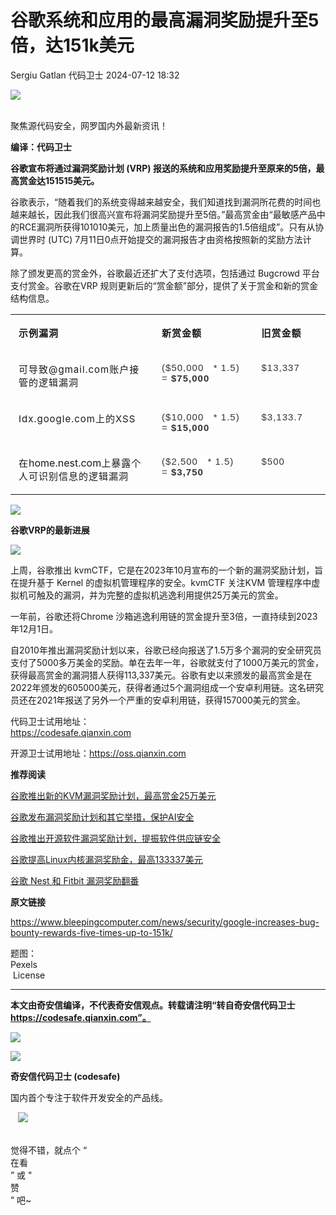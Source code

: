 #  谷歌系统和应用的最高漏洞奖励提升至5倍，达151k美元   
Sergiu Gatlan  代码卫士   2024-07-12 18:32  
  
![](https://mmbiz.qpic.cn/mmbiz_gif/Az5ZsrEic9ot90z9etZLlU7OTaPOdibteeibJMMmbwc29aJlDOmUicibIRoLdcuEQjtHQ2qjVtZBt0M5eVbYoQzlHiaw/640?wx_fmt=gif "")  
  
   
聚焦源代码安全，网罗国内外最新资讯！  
  
**编译：代码卫士**  
  
**谷歌宣布将通过漏洞奖励计划 (VRP) 报送的系统和应用奖励提升至原来的5倍，最高赏金达151515美元。**  
  
  
  
谷歌表示，“随着我们的系统变得越来越安全，我们知道找到漏洞所花费的时间也越来越长，因此我们很高兴宣布将漏洞奖励提升至5倍。”最高赏金由“最敏感产品中的RCE漏洞所获得101010美元，加上质量出色的漏洞报告的1.5倍组成”。只有从协调世界时 (UTC) 7月11日0点开始提交的漏洞报告才由资格按照新的奖励方法计算。  
  
除了颁发更高的赏金外，谷歌最近还扩大了支付选项，包括通过 Bugcrowd 平台支付赏金。谷歌在VRP 规则更新后的“赏金额”部分，提供了关于赏金和新的赏金结构信息。  
  
<table><tbody><tr><td valign="top" style="border-color: windowtext;" width="274"><p style="text-align:left;margin-bottom: 15px;margin-left: 5px;margin-right: 5px;text-indent: 0em;"><span style="font-size: 15px;letter-spacing: 1px;"><strong>示例漏洞</strong></span></p></td><td valign="top" style="border-top-color: windowtext;border-right-color: windowtext;border-bottom-color: windowtext;border-left: none;" width="187"><p style="text-align:left;margin-bottom: 15px;margin-left: 5px;margin-right: 5px;text-indent: 0em;"><span style="font-size: 15px;letter-spacing: 1px;"><strong>新赏金额</strong></span></p></td><td valign="top" style="border-top-color: windowtext;border-right-color: windowtext;border-bottom-color: windowtext;border-left: none;" width="117"><p style="text-align:left;margin-bottom: 15px;margin-left: 5px;margin-right: 5px;text-indent: 0em;"><span style="font-size: 15px;letter-spacing: 1px;"><strong>旧赏金额</strong></span></p></td></tr><tr><td valign="top" style="border-right-color: windowtext;border-bottom-color: windowtext;border-left-color: windowtext;border-top: none;" width="274"><p style="text-align:left;margin-bottom: 15px;margin-left: 5px;margin-right: 5px;text-indent: 0em;"><span style="font-size: 15px;letter-spacing: 1px;">可导致@gmail.com账户接管的逻辑漏洞</span></p></td><td valign="top" style="border-top: none;border-left: none;border-bottom-color: windowtext;border-right-color: windowtext;" width="187"><p style="text-align:left;margin-bottom: 15px;margin-left: 5px;margin-right: 5px;text-indent: 0em;"><span style="color: rgb(51, 51, 51);background: white;font-size: 15px;letter-spacing: 1px;font-family:Arial, sans-serif;">($50,000   * 1.5) = <strong>$75,000</strong></span></p></td><td valign="top" style="border-top: none;border-left: none;border-bottom-color: windowtext;border-right-color: windowtext;" width="117"><p style="text-align:left;margin-bottom: 15px;margin-left: 5px;margin-right: 5px;text-indent: 0em;"><span style="color: rgb(51, 51, 51);background: white;font-size: 15px;letter-spacing: 1px;font-family:Arial, sans-serif;">$13,337</span></p></td></tr><tr><td valign="top" style="border-right-color: windowtext;border-bottom-color: windowtext;border-left-color: windowtext;border-top: none;" width="274"><p style="text-align:left;margin-bottom: 15px;margin-left: 5px;margin-right: 5px;text-indent: 0em;"><span style="font-size: 15px;letter-spacing: 1px;">Idx.google.com上的XSS</span></p></td><td valign="top" style="border-top: none;border-left: none;border-bottom-color: windowtext;border-right-color: windowtext;" width="187"><p style="text-align:left;margin-bottom: 15px;margin-left: 5px;margin-right: 5px;text-indent: 0em;"><span style="color: rgb(51, 51, 51);background: white;font-size: 15px;letter-spacing: 1px;font-family:Arial, sans-serif;">($10,000   * 1.5) = <strong>$15,000</strong></span></p></td><td valign="top" style="border-top: none;border-left: none;border-bottom-color: windowtext;border-right-color: windowtext;" width="117"><p style="text-align:left;margin-bottom: 15px;margin-left: 5px;margin-right: 5px;text-indent: 0em;"><span style="color: rgb(51, 51, 51);background: white;font-size: 15px;letter-spacing: 1px;font-family:Arial, sans-serif;">$3,133.7</span></p></td></tr><tr><td valign="top" style="border-right-color: windowtext;border-bottom-color: windowtext;border-left-color: windowtext;border-top: none;" width="274"><p style="text-align:left;margin-bottom: 15px;margin-left: 5px;margin-right: 5px;text-indent: 0em;"><span style="font-size: 15px;letter-spacing: 1px;">在</span>home.nest.com<span style="font-size: 15px;letter-spacing: 1px;">上暴露个人可识别信息的逻辑漏洞</span></p></td><td valign="top" style="border-top: none;border-left: none;border-bottom-color: windowtext;border-right-color: windowtext;" width="187"><p style="text-align:left;margin-bottom: 15px;margin-left: 5px;margin-right: 5px;text-indent: 0em;"><span style="color: rgb(51, 51, 51);background: white;font-size: 15px;letter-spacing: 1px;font-family:Arial, sans-serif;">($2,500   * 1.5) = <strong>$3,750</strong></span></p></td><td valign="top" style="border-top: none;border-left: none;border-bottom-color: windowtext;border-right-color: windowtext;" width="117"><p style="text-align:left;margin-bottom: 15px;margin-left: 5px;margin-right: 5px;text-indent: 0em;"><span style="color: rgb(51, 51, 51);background: white;font-size: 15px;letter-spacing: 1px;font-family:Arial, sans-serif;">$500</span></p></td></tr></tbody></table>  
  
![](https://mmbiz.qpic.cn/mmbiz_gif/oBANLWYScMR5u9D27EiaV5djJv5YicbxpuaFbuTEobCR1Xia1XbqTs8wFTQCBP5Eaib7Micer9gMzyP2yyuYTlkgNyg/640?wx_fmt=gif&from=appmsg "")  
  
**谷歌VRP的最新进展**  
  
![](https://mmbiz.qpic.cn/mmbiz_gif/oBANLWYScMR5u9D27EiaV5djJv5YicbxpuaeERBE2bW7wT9JCQLia1qpsAu1ZtVWyAiamrC7C1SNEjicsWSqRTzVaXg/640?wx_fmt=gif&from=appmsg "")  
  
  
  
上周，谷歌推出 kvmCTF，它是在2023年10月宣布的一个新的漏洞奖励计划，旨在提升基于 Kernel 的虚拟机管理程序的安全。kvmCTF 关注KVM 管理程序中虚拟机可触及的漏洞，并为完整的虚拟机逃逸利用提供25万美元的赏金。  
  
一年前，谷歌还将Chrome 沙箱逃逸利用链的赏金提升至3倍，一直持续到2023年12月1日。  
  
自2010年推出漏洞奖励计划以来，谷歌已经向报送了1.5万多个漏洞的安全研究员支付了5000多万美金的奖励。单在去年一年，谷歌就支付了1000万美元的赏金，获得最高赏金的漏洞猎人获得113,337美元。谷歌有史以来颁发的最高赏金是在2022年颁发的605000美元，获得者通过5个漏洞组成一个安卓利用链。这名研究员还在2021年报送了另外一个严重的安卓利用链，获得157000美元的赏金。  
  
  
代码卫士试用地址：  
https://codesafe.qianxin.com  
  
开源卫士试用地址：https://oss.qianxin.com  
  
  
  
  
  
  
  
  
  
  
  
**推荐阅读**  
  
[谷歌推出新的KVM漏洞奖励计划，最高赏金25万美元](http://mp.weixin.qq.com/s?__biz=MzI2NTg4OTc5Nw==&mid=2247519949&idx=3&sn=9ad23a7958936b34139856b555d79794&chksm=ea94bfa7dde336b18b8f1704248e65771ec3abfe05106214615b0be0a21e73c95fdf2eb0d85f&scene=21#wechat_redirect)  
  
  
[谷歌发布漏洞奖励计划和其它举措，保护AI安全](http://mp.weixin.qq.com/s?__biz=MzI2NTg4OTc5Nw==&mid=2247517995&idx=2&sn=aa7c780dbbe15bdfa9149c612cc02a53&chksm=ea94b641dde33f57d58495235b0c8364876b2834bf5b00df2c2a91f9125634d621d15c9ac6d6&scene=21#wechat_redirect)  
  
  
[谷歌推出开源软件漏洞奖励计划，提振软件供应链安全](http://mp.weixin.qq.com/s?__biz=MzI2NTg4OTc5Nw==&mid=2247513721&idx=1&sn=9ccc0511cb8d6c7134eb54700130f1b7&chksm=ea948713dde30e0503874ed6e5ebcd5a90933ef86048fd21466e73431420b799a861f800164a&scene=21#wechat_redirect)  
  
  
[谷歌提高Linux内核漏洞奖励金，最高133337美元](http://mp.weixin.qq.com/s?__biz=MzI2NTg4OTc5Nw==&mid=2247513581&idx=4&sn=f0294acd7ecf151a3b1ff864f5c3f5d5&chksm=ea948487dde30d9136344e6fc7af6c91b22d199edeaac3dc51a97671d397f00655b78d7af6eb&scene=21#wechat_redirect)  
  
  
[谷歌 Nest 和 Fitbit 漏洞奖励翻番](http://mp.weixin.qq.com/s?__biz=MzI2NTg4OTc5Nw==&mid=2247511275&idx=3&sn=69dc3098fb1526769d7cc6e8bf65521c&chksm=ea949d81dde314976ec7b8a541042c17f2e3e56ea07ec29fe82fe3878599e94f494256ad4235&scene=21#wechat_redirect)  
  
  
  
  
**原文链接**  
  
  
  
https://www.bleepingcomputer.com/news/security/google-increases-bug-bounty-rewards-five-times-up-to-151k/  
  
  
题图：  
Pexels  
 License  
  
****  
**本文由奇安信编译，不代表奇安信观点。转载请注明“转自奇安信代码卫士 https://codesafe.qianxin.com”。**  
  
  
  
  
![](https://mmbiz.qpic.cn/mmbiz_jpg/oBANLWYScMSf7nNLWrJL6dkJp7RB8Kl4zxU9ibnQjuvo4VoZ5ic9Q91K3WshWzqEybcroVEOQpgYfx1uYgwJhlFQ/640?wx_fmt=jpeg "")  
  
![](https://mmbiz.qpic.cn/mmbiz_jpg/oBANLWYScMSN5sfviaCuvYQccJZlrr64sRlvcbdWjDic9mPQ8mBBFDCKP6VibiaNE1kDVuoIOiaIVRoTjSsSftGC8gw/640?wx_fmt=jpeg "")  
  
**奇安信代码卫士 (codesafe)**  
  
国内首个专注于软件开发安全的产品线。  
  
   ![](https://mmbiz.qpic.cn/mmbiz_gif/oBANLWYScMQ5iciaeKS21icDIWSVd0M9zEhicFK0rbCJOrgpc09iaH6nvqvsIdckDfxH2K4tu9CvPJgSf7XhGHJwVyQ/640?wx_fmt=gif "")  
  
   
觉得不错，就点个 “  
在看  
” 或 "  
赞  
” 吧~  
  
